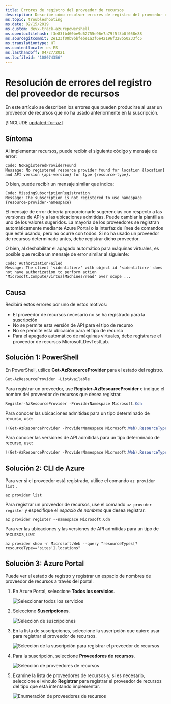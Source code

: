 ```yaml
---
title: Errores de registro del proveedor de recursos
description: Describe cómo resolver errores de registro del proveedor de recursos al implementar recursos con Azure Resource Manager.
ms.topic: troubleshooting
ms.date: 02/15/2019
ms.custom: devx-track-azurepowershell
ms.openlocfilehash: f3e83fb460be9d62755e96e7a79f5f3b0f058e88
ms.sourcegitcommit: 2e123f00b9bbfebe1a3f6e42196f328b50233fc5
ms.translationtype: HT
ms.contentlocale: es-ES
ms.lasthandoff: 04/27/2021
ms.locfileid: "108074356"
---
```

# <a name="resolve-errors-for-resource-provider-registration"></a>Resolución de errores del registro del proveedor de recursos

En este artículo se describen los errores que pueden producirse al usar un proveedor de recursos que no ha usado anteriormente en la suscripción.

[!INCLUDE [updated-for-az](../../../includes/updated-for-az.md)]

## <a name="symptom"></a>Síntoma

Al implementar recursos, puede recibir el siguiente código y mensaje de error:

```
Code: NoRegisteredProviderFound
Message: No registered resource provider found for location {location}
and API version {api-version} for type {resource-type}.
```

O bien, puede recibir un mensaje similar que indica:

```
Code: MissingSubscriptionRegistration
Message: The subscription is not registered to use namespace {resource-provider-namespace}
```

El mensaje de error debería proporcionarle sugerencias con respecto a las versiones de API y a las ubicaciones admitidas. Puede cambiar la plantilla a uno de los valores sugeridos. La mayoría de los proveedores se registran automáticamente mediante Azure Portal o la interfaz de línea de comandos que esté usando; pero no ocurre con todos. Si no ha usado un proveedor de recursos determinado antes, debe registrar dicho proveedor.

O bien, al deshabilitar el apagado automático para máquinas virtuales, es posible que reciba un mensaje de error similar al siguiente:

```
Code: AuthorizationFailed
Message: The client '<identifier>' with object id '<identifier>' does not have authorization to perform action 'Microsoft.Compute/virtualMachines/read' over scope ...
```

## <a name="cause"></a>Causa

Recibirá estos errores por uno de estos motivos:

* El proveedor de recursos necesario no se ha registrado para la suscripción
* No se permite esta versión de API para el tipo de recurso
* No se permite esta ubicación para el tipo de recurso
* Para el apagado automático de máquinas virtuales, debe registrarse el proveedor de recursos Microsoft.DevTestLab.

## <a name="solution-1---powershell"></a>Solución 1: PowerShell

En PowerShell, utilice **Get-AzResourceProvider** para el estado del registro.

```powershell
Get-AzResourceProvider -ListAvailable
```

Para registrar un proveedor, use **Register-AzResourceProvider** e indique el nombre del proveedor de recursos que desea registrar.

```powershell
Register-AzResourceProvider -ProviderNamespace Microsoft.Cdn
```

Para conocer las ubicaciones admitidas para un tipo determinado de recurso, use:

```powershell
((Get-AzResourceProvider -ProviderNamespace Microsoft.Web).ResourceTypes | Where-Object ResourceTypeName -eq sites).Locations
```

Para conocer las versiones de API admitidas para un tipo determinado de recurso, use:

```powershell
((Get-AzResourceProvider -ProviderNamespace Microsoft.Web).ResourceTypes | Where-Object ResourceTypeName -eq sites).ApiVersions
```

## <a name="solution-2---azure-cli"></a>Solución 2: CLI de Azure

Para ver si el proveedor está registrado, utilice el comando `az provider list` .

```azurecli-interactive
az provider list
```

Para registrar un proveedor de recursos, use el comando `az provider register` y especifique el *espacio de nombres* que desea registrar.

```azurecli-interactive
az provider register --namespace Microsoft.Cdn
```

Para ver las ubicaciones y las versiones de API admitidas para un tipo de recursos, use:

```azurecli-interactive
az provider show -n Microsoft.Web --query "resourceTypes[?resourceType=='sites'].locations"
```

## <a name="solution-3---azure-portal"></a>Solución 3: Azure Portal

Puede ver el estado de registro y registrar un espacio de nombres de proveedor de recursos a través del portal.

1. En Azure Portal, seleccione **Todos los servicios**.

   ![Seleccionar todos los servicios](./media/error-register-resource-provider/select-all-services.png)

1. Seleccione **Suscripciones**.

   ![Selección de suscripciones](./media/error-register-resource-provider/select-subscriptions.png)

1. En la lista de suscripciones, seleccione la suscripción que quiere usar para registrar el proveedor de recursos.

   ![Selección de la suscripción para registrar el proveedor de recursos](./media/error-register-resource-provider/select-subscription-to-register.png)

1. Para la suscripción, seleccione **Proveedores de recursos**.

   ![Selección de proveedores de recursos](./media/error-register-resource-provider/select-resource-provider.png)

1. Examine la lista de proveedores de recursos y, si es necesario, seleccione el vínculo **Registrar** para registrar el proveedor de recursos del tipo que está intentando implementar.

   ![Enumeración de proveedores de recursos](./media/error-register-resource-provider/list-resource-providers.png)
